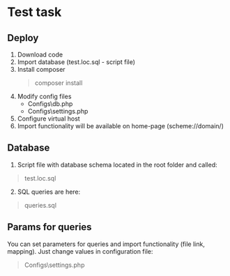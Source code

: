 # Test task

## Deploy

1. Download code
2. Import database (test.loc.sql - script file)
3. Install composer
    > composer install
4. Modify config files
    * Configs\db.php
    * Configs\settings.php
5. Configure virtual host
6. Import functionality will be available on home-page (scheme://domain/)

## Database

1. Script file with database schema located in the root folder and called:

> test.loc.sql

2. SQL queries are here:

> queries.sql

## Params for queries

You can set parameters for queries and import functionality (file link, mapping).
Just change values in configuration file:

> Configs\settings.php
